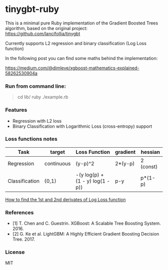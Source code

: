 # tinygbt-ruby
This is a minimal pure Ruby implementation of the Gradient Boosted Trees algorithm, based on the original project: https://github.com/lancifollia/tinygbt

Currently supports L2 regression and binary classification (Log Loss function)

In the following post you can find some maths behind the implementation:

https://medium.com/@dimleve/xgboost-mathematics-explained-58262530904a

### Run from command line: 

> cd lib/
> ruby ./example.rb

### Features

- Regression with L2 loss 
- Binary Classification with Logarithmic Loss (cross-entropy) support 

### Loss functions notes

| Task | target | Loss Function | gradient | hessian |
| --- | --- | --- | --- | --- |
| Regression | continuous | (y-p)^2 | 2*(y-p) | 2 (const)
| Classification | {0,1} | -(y log(p) + (1 - y) log(1 - p)) | p-y | p*(1-p)

[How to find the 1st and 2nd derivates of Log Loss function](https://stats.stackexchange.com/questions/231220/how-to-compute-the-gradient-and-hessian-of-logarithmic-loss-question-is-based)

### References

- [1] T. Chen and C. Guestrin. XGBoost: A Scalable Tree Boosting System. 2016.
- [2] G. Ke et al. LightGBM: A Highly Efficient Gradient Boosting Decision Tree. 2017.

### License

MIT
